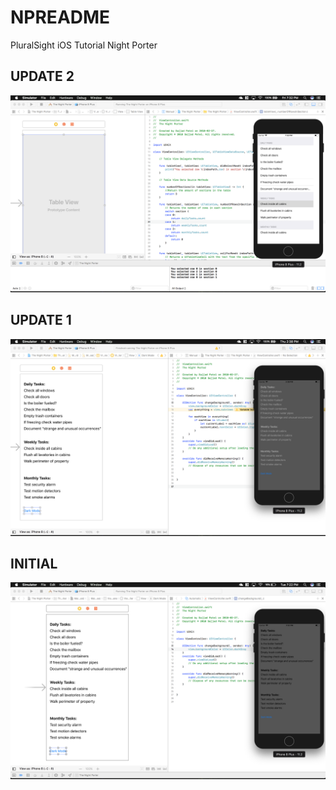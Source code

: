 # NPREADME
PluralSight iOS Tutorial Night Porter

## UPDATE 2
![Update 2](Images/Update2.png)

## UPDATE 1
![Update 1](Images/Update1.png)

## INITIAL
![initial app](Images/Initial.png)
